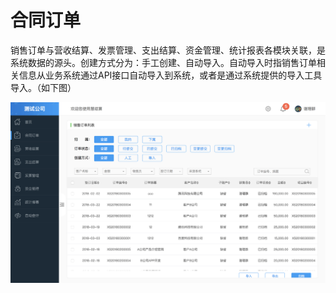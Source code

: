# 合同订单

销售订单与营收结算、发票管理、支出结算、资金管理、统计报表各模块关联，是系统数据的源头。创建方式分为：手工创建、自动导入。自动导入时指销售订单相关信息从业务系统通过API接口自动导入到系统，或者是通过系统提供的导入工具导入。（如下图）

![](/img/WX20180503-173146@2x.png)

